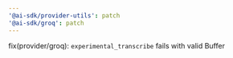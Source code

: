 ```yaml
---
'@ai-sdk/provider-utils': patch
'@ai-sdk/groq': patch
---
```


fix(provider/groq): `experimental_transcribe` fails with valid Buffer
